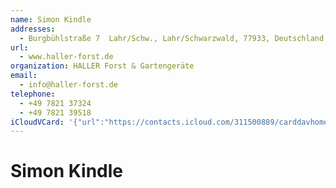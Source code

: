 ```yaml
---
name: Simon Kindle
addresses:
  - Burgbühlstraße 7  Lahr/Schw., Lahr/Schwarzwald, 77933, Deutschland
url:
  - www.haller-forst.de
organization: HALLER Forst & Gartengeräte
email:
  - info@haller-forst.de
telephone:
  - +49 7821 37324
  - +49 7821 39518
iCloudVCard: '{"url":"https://contacts.icloud.com/311500889/carddavhome/card/88A497A1-DE49-49FF-B7F2-2C22B6FCAFB8.vcf","etag":"\"kmfhaqlk\"","data":"BEGIN:VCARD\r\nVERSION:3.0\r\nFN:\r\nN:Kindle;Simon;;;\r\nUID:CF54FF68-1223-440F-B7C7-363EC72BBC10\r\nADR:;;Burgbühlstraße 7  Lahr/Schw.;Lahr/Schwarzwald;;77933;Deutschland;\r\nPRODID:-//Apple Inc.//iOS 12.0//EN\r\nREV:2025-04-03T22:18:10Z\r\nURL:www.haller-forst.de\r\nORG:HALLER Forst & Gartengeräte;\r\nEMAIL:info@haller-forst.de\r\nTEL:+49 7821 37324\r\nTEL:+49 7821 39518\r\nitem1.X-ABADR:DE\r\nEND:VCARD"}'
---
```

# Simon Kindle